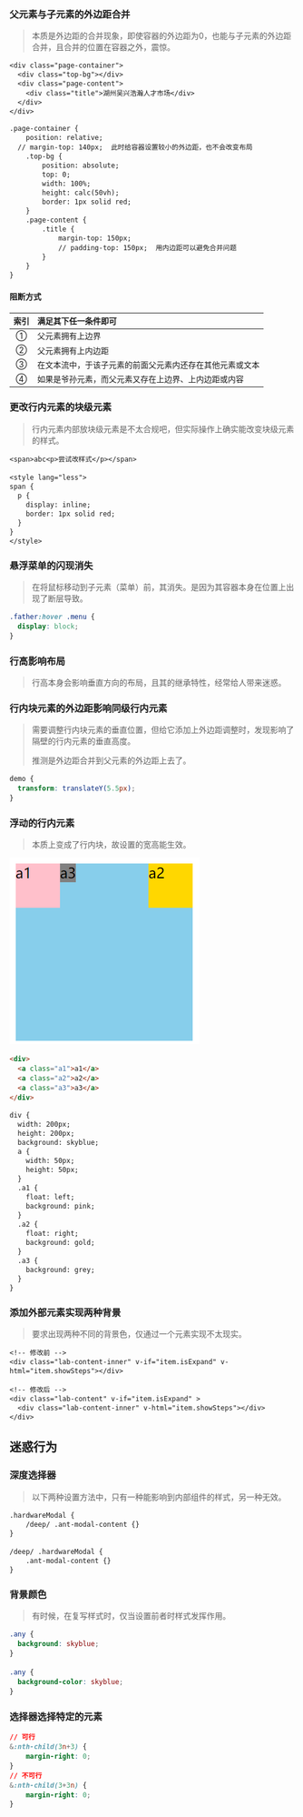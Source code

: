 ### 父元素与子元素的外边距合并  

> 本质是外边距的合并现象，即使容器的外边距为0，也能与子元素的外边距合并，且合并的位置在容器之外，震惊。

```vue
<div class="page-container">
  <div class="top-bg"></div>
  <div class="page-content">
    <div class="title">湖州吴兴浩瀚人才市场</div>
  </div>
</div>
```

```less
.page-container {
	position: relative;
  // margin-top: 140px;  此时给容器设置较小的外边距，也不会改变布局
	.top-bg {
		position: absolute;
		top: 0;
		width: 100%;
		height: calc(50vh);
		border: 1px solid red;
	}
	.page-content {
		.title {
			margin-top: 150px; 
			// padding-top: 150px;  用内边距可以避免合并问题
		}
	}
}
```



#### 阻断方式

索引 | 满足其下任一条件即可
:-: | :-
① | 父元素拥有上边界
② | 父元素拥有上内边距
③ | 在文本流中，于该子元素的前面父元素内还存在其他元素或文本
④ | 如果是爷孙元素，而父元素又存在上边界、上内边距或内容



### 更改行内元素的块级元素  

> 行内元素内部放块级元素是不太合规吧，但实际操作上确实能改变块级元素的样式。

```vue
<span>abc<p>尝试改样式</p></span>

<style lang="less">
span {
  p {
    display: inline;
    border: 1px solid red;
  }
}
</style>
```



### 悬浮菜单的闪现消失

> 在将鼠标移动到子元素（菜单）前，其消失。是因为其容器本身在位置上出现了断层导致。

```css
.father:hover .menu {
  display: block;
}
```



### 行高影响布局

> 行高本身会影响垂直方向的布局，且其的继承特性，经常给人带来迷惑。



### 行内块元素的外边距影响同级行内元素

> 需要调整行内块元素的垂直位置，但给它添加上外边距调整时，发现影响了隔壁的行内元素的垂直高度。
>
> 推测是外边距合并到父元素的外边距上去了。  

```css
demo {
  transform: translateY(5.5px);
}
```

### 浮动的行内元素

> 本质上变成了行内块，故设置的宽高能生效。

![啊](./img/三羊开泰.png)

```html
<div>
  <a class="a1">a1</a>
  <a class="a2">a2</a>
  <a class="a3">a3</a>
</div>
```

```less
div {
  width: 200px;
  height: 200px;
  background: skyblue;
  a {
    width: 50px;
    height: 50px;
  }
  .a1 {
    float: left;
    background: pink;
  }
  .a2 {
    float: right;
    background: gold;
  }
  .a3 {
    background: grey;
  }
}
```

### 添加外部元素实现两种背景  

> 要求出现两种不同的背景色，仅通过一个元素实现不太现实。

```vue
<!-- 修改前 -->
<div class="lab-content-inner" v-if="item.isExpand" v-html="item.showSteps"></div>

<!-- 修改后 -->
<div class="lab-content" v-if="item.isExpand" >
  <div class="lab-content-inner" v-html="item.showSteps"></div>
</div>
```



## 迷惑行为

### 深度选择器

> 以下两种设置方法中，只有一种能影响到内部组件的样式，另一种无效。

```less
.hardwareModal {
	/deep/ .ant-modal-content {}
}

/deep/ .hardwareModal {
	.ant-modal-content {}
}
```



### 背景颜色

> 有时候，在复写样式时，仅当设置前者时样式发挥作用。  

```css
.any {
  background: skyblue;
}

.any {
  background-color: skyblue;
}
```



### 选择器选择特定的元素

```css
// 可行
&:nth-child(3n+3) {
	margin-right: 0;
}
// 不可行
&:nth-child(3+3n) {
	margin-right: 0;
}
```







